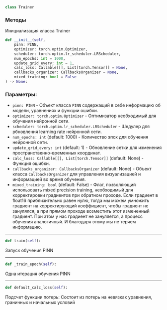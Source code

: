 ```python
class Trainer
```

### Методы

Инициализация класса Trainer

```python
def __init__(self,
    pinn: PINN,
    optimizer: torch.optim.Optimizer,
    scheduler: torch.optim.lr_scheduler.LRScheduler,
    num_epochs: int = 1000,
    update_grid_every: int = 1,
    calc_loss: Callable[[], List[torch.Tensor]] = None,
    callbacks_organizer: CallbacksOrganizer = None,
    mixed_training: bool = False
) -> None:
```

### Параметры:

- `pinn: PINN` - Объект класса `PINN` содержащий в себе информацию об модели, уравнениях и функции ошибки.
- `optimizer: torch.optim.Optimizer` - Оптимизатор необходимый для обучения нейронной сети.
- `scheduler: torch.optim.lr_scheduler.LRScheduler` - Шедулер для рбновления learning rate нейронной сети.
- `num_epochs: int` (default: 1000) - Количество эпох для обучения нейронной сети.
- `update_grid_every: int` (default: 1) - Обновление сетки для изменения пространственно-временных координат.
- `calc_loss: Callable[[], List[torch.Tensor]]` (default: None) - Функция ошибки.
- `callbacks_organizer: CallbacksOrganizer` (default: None) - Объект класса `CallbacksOrganizer` для управления визуализацией и информацией во время обучения.
- `mixed_training: bool` (default: False) - Флаг, позволяющий использовать mixed precision training, необходимый для корректировки градиентов при обратном проходе. Если градиент в float16 приблизительно равен нулю, тогда мы можем умножить градиент на корректирующий коеффициент, чтобы градиент не занулялся, а при прямом проходе возместить этот измененный градиент. При этом у нас градиент не зануляется, а процесс обучения аналогичный. И благодаря этому мы не теряем информацию.

---

```python
def train(self):
```

Запуск обучения PINN

---

```python
def _train_epoch(self):
```

Одна итерация обучения PINN

---

```python
def default_calc_loss(self):
```

Подсчет функции потерь: Состоит из потерь на невязках уравнения, граничных и начальных условий

